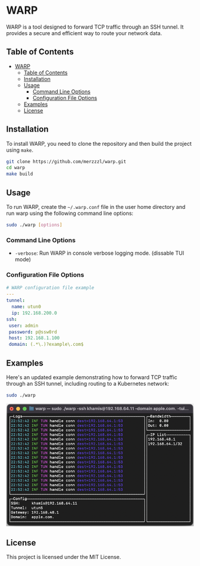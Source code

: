 # WARP

WARP is a tool designed to forward TCP traffic through an SSH tunnel. It provides a secure and efficient way to route your network data.

## Table of Contents

- [WARP](#warp)
  - [Table of Contents](#table-of-contents)
  - [Installation](#installation)
  - [Usage](#usage)
    - [Command Line Options](#command-line-options)
    - [Configuration File Options](#configuration-file-options)
  - [Examples](#examples)
  - [License](#license)

## Installation

To install WARP, you need to clone the repository and then build the project using `make`.

```bash
git clone https://github.com/merzzzl/warp.git
cd warp
make build
```

## Usage

To run WARP, create the `~/.warp.conf` file in the user home directory and run warp using the following command line options:

```bash
sudo ./warp [options]
```

### Command Line Options

- `-verbose`: Run WARP in console verbose logging mode. (dissable TUI mode)

### Configuration File Options

```yaml
# WARP configuration file example
---
tunnel:
  name: utun0
  ip: 192.168.200.0
ssh:
 user: admin
 password: p@ssw0rd
 host: 192.168.1.100
 domain: (.*\.)?example\.com$
```

## Examples

Here's an updated example demonstrating how to forward TCP traffic through an SSH tunnel, including routing to a Kubernetes network:

```bash
sudo ./warp
```

![WARP run with TUI mode](README.png)

## License

This project is licensed under the MIT License.
